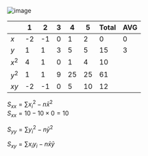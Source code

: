 
![image](https://github.com/user-attachments/assets/da5367ec-b13b-4d01-b478-962a0a002023)


|       |   1  |   2  |  3  |  4  |  5  |Total| AVG |  
|-------|------|------|-----|-----|-----|-----|-----|  
|  $x$  |  -2  |  -1  |  0  |  1  |  2  |   0 |  0  |  
|  $y$  |   1  |   1  |  3  |  5  |  5  |  15 |  3  |  
| $x^2$ |   4  |   1  |  0  |  1  |  4  |  10 |  
| $y^2$ |   1  |   1  |  9  | 25  | 25  |  61 |  
|  $xy$ |  -2  |  -1  |  0  |  5  | 10  |  12 |  



$S_{xx} = \sum{{x_{i}}^2} - n\bar{x}^2$  
$S_{xx} = 10 - 10 \times 0 = 10$

$S_{yy} = \sum{{y_{i}}^2} - n\bar{y}^2$  

$S_{xy} = \sum{x_{i}y_{i}} - n\bar{x}\bar{y}$
